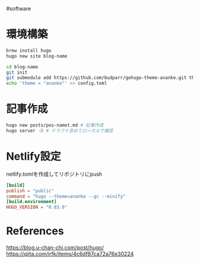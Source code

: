 #software 

# 環境構築
```sh
brew install hugo
hugo new site blog-name

cd blog-name
git init
git submodule add https://github.com/budparr/gohugo-theme-ananke.git themes/ananke
echo 'theme = "ananke"' >> config.toml
```

# 記事作成
```sh
hugo new posts/pos-namet.md # 記事作成
hugo server -D # ドラフト含めてローカルで確認
```

# Netlify設定
netlify.tomlを作成してリポジトリにpush
```toml:netlify.toml
[build]
publish = "public"
command = "hugo --theme=ananke --gc --minify"
[build.environment]
HUGO_VERSION = "0.83.0"
```

# References
https://blog.u-chan-chi.com/post/hugo/
https://qiita.com/jrfk/items/4c6df87ca72a76e30224

